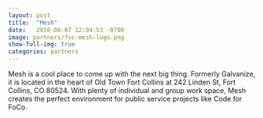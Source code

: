 ```yaml
---
layout: post
title:  "Mesh"
date:   2016-06-07 12:04:53 -0700
image: partners/fvc-mesh-logo.png
show-full-img: true
categories: partners
---
```


Mesh is a cool place to come up with the next big thing. Formerly Galvanize, it is located in the heart of Old Town Fort Collins at 242 Linden St, Fort Collins, CO 80524. With plenty of individual and group work space, Mesh creates the perfect environment for public service projects like Code for FoCo.
